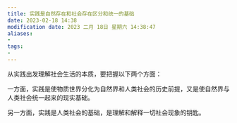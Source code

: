 ```yaml
---
title: 实践是自然存在和社会存在区分和统一的基础
date: 2023-02-18 14:38
modification date: 2023 二月 18日 星期六 14:38:47
aliases: 
- 
tags: 
- 
---
```


从实践出发理解社会生活的本质，要把握以下两个方面：

一方面，实践是使物质世界分化为自然界和人类社会的历史前提，又是使自然界与人类社会统一起来的现实基础。

另一方面，实践是人类社会的基础，是理解和解释一切社会现象的钥匙。

